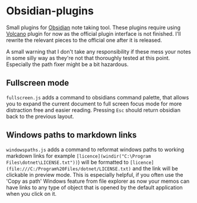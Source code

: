 # Obsidian-plugins

Small plugins for [Obsidian](https://obsidian.md) note taking tool. These plugins require using [Volcano](https://github.com/kognise/volcano) plugin for now as the official plugin interface is not finished. I'll rewrite the relevant pieces to the official one after it is released. 

A small warning that I don't take any responsibility if these mess your notes in some silly way as they're not that thoroughly tested at this point. Especially the path fixer might be a bit hazardous.

## Fullscreen mode

`fullscreen.js` adds a command to obsidians command palette, that allows you to expand the current document to full screen focus mode for more distraction free and easier reading. Pressing `Esc` should return obsidian back to the previous layout.

## Windows paths to  markdown links

`windowspaths.js` adds a command to reformat windows paths to working markdown links for example `[licence](windir("C:\Program Files\dotnet\LICENSE.txt"))`) will be formatted to `[licence](file:///C:/Program%20Files/dotnet/LICENSE.txt)` and the link will be clickable in preview mode. This is especially helpful, if you often use the 'Copy as path' Windows feature from file explorer as now your memos can have links to any type of object that is opened by the default application when you click on it.